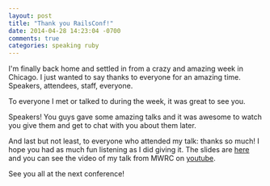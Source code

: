 ```yaml
---
layout: post
title: "Thank you RailsConf!"
date: 2014-04-28 14:23:04 -0700
comments: true
categories: speaking ruby
---
```

I'm finally back home and settled in from a crazy and amazing week in Chicago. I just wanted to say
thanks to everyone for an amazing time. Speakers, attendees, staff, everyone.

To everyone I met or talked to during the week, it was great to see you.

Speakers! You guys gave some amazing talks and it was awesome to watch you give them and get to chat
with you about them later.

And last but not least, to everyone who attended my talk: thanks so much! I hope you had as much fun
listening as I did giving it. The slides are
[here](https://speakerdeck.com/orangejulius/software-development-lessons-from-the-apollo-program)
and you can see the video of my talk from MWRC on
[youtube](https://www.youtube.com/watch?v=jYe2bF7tc2Q).

See you all at the next conference!
